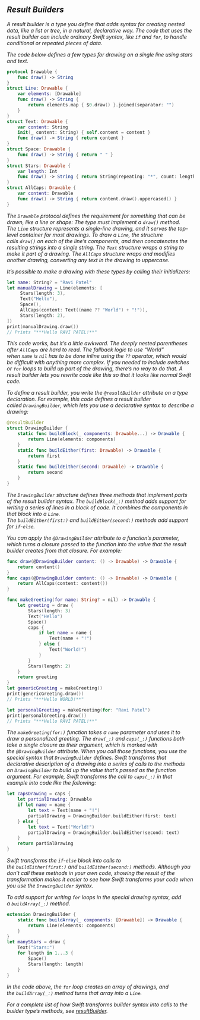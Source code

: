 ## *Result Builders*

*A result builder is a type you define that adds syntax for creating nested data, like a list or tree, in a natural, declarative way. The code that uses the result builder can include ordinary Swift syntax, like `if` and `for`, to handle conditional or repeated pieces of data.*

*The code below defines a few types for drawing on a single line using stars and text.*

```swift
protocol Drawable {
    func draw() -> String
}
struct Line: Drawable {
    var elements: [Drawable]
    func draw() -> String {
        return elements.map { $0.draw() }.joined(separator: "")
    }
}
struct Text: Drawable {
    var content: String
    init(_ content: String) { self.content = content }
    func draw() -> String { return content }
}
struct Space: Drawable {
    func draw() -> String { return " " }
}
struct Stars: Drawable {
    var length: Int
    func draw() -> String { return String(repeating: "*", count: length) }
}
struct AllCaps: Drawable {
    var content: Drawable
    func draw() -> String { return content.draw().uppercased() }
}
```

*The `Drawable` protocol defines the requirement for something that can be drawn, like a line or shape: The type must implement a `draw()` method. The `Line` structure represents a single-line drawing, and it serves the top-level container for most drawings. To draw a `Line`, the structure calls `draw()` on each of the line’s components, and then concatenates the resulting strings into a single string. The `Text` structure wraps a string to make it part of a drawing. The `AllCaps` structure wraps and modifies another drawing, converting any text in the drawing to uppercase.*

*It’s possible to make a drawing with these types by calling their initializers:*

```swift
let name: String? = "Ravi Patel"
let manualDrawing = Line(elements: [
     Stars(length: 3),
     Text("Hello"),
     Space(),
     AllCaps(content: Text((name ?? "World") + "!")),
     Stars(length: 2),
])
print(manualDrawing.draw())
// Prints "***Hello RAVI PATEL!**"
```

*This code works, but it’s a little awkward. The deeply nested parentheses after `AllCaps` are hard to read. The fallback logic to use “World” when `name` is `nil` has to be done inline using the `??` operator, which would be difficult with anything more complex. If you needed to include switches or `for` loops to build up part of the drawing, there’s no way to do that. A result builder lets you rewrite code like this so that it looks like normal Swift code.*

*To define a result builder, you write the `@resultBuilder` attribute on a type declaration. For example, this code defines a result builder called `DrawingBuilder`, which lets you use a declarative syntax to describe a drawing:*

```swift
@resultBuilder
struct DrawingBuilder {
    static func buildBlock(_ components: Drawable...) -> Drawable {
        return Line(elements: components)
    }
    static func buildEither(first: Drawable) -> Drawable {
        return first
    }
    static func buildEither(second: Drawable) -> Drawable {
        return second
    }
}
```

*The `DrawingBuilder` structure defines three methods that implement parts of the result builder syntax. The `buildBlock(_:)` method adds support for writing a series of lines in a block of code. It combines the components in that block into a `Line`. The `buildEither(first:)` and `buildEither(second:)` methods add support for `if`-`else`.*

*You can apply the `@DrawingBuilder` attribute to a function’s parameter, which turns a closure passed to the function into the value that the result builder creates from that closure. For example:*

```swift
func draw(@DrawingBuilder content: () -> Drawable) -> Drawable {
    return content()
}
func caps(@DrawingBuilder content: () -> Drawable) -> Drawable {
    return AllCaps(content: content())
}

func makeGreeting(for name: String? = nil) -> Drawable {
    let greeting = draw {
        Stars(length: 3)
        Text("Hello")
        Space()
        caps {
            if let name = name {
                Text(name + "!")
            } else {
                Text("World!")
            }
        }
        Stars(length: 2)
    }
    return greeting
}
let genericGreeting = makeGreeting()
print(genericGreeting.draw())
// Prints "***Hello WORLD!**"

let personalGreeting = makeGreeting(for: "Ravi Patel")
print(personalGreeting.draw())
// Prints "***Hello RAVI PATEL!**"
```

*The `makeGreeting(for:)` function takes a `name` parameter and uses it to draw a personalized greeting. The `draw(_:)` and `caps(_:)` functions both take a single closure as their argument, which is marked with the `@DrawingBuilder` attribute. When you call those functions, you use the special syntax that `DrawingBuilder` defines. Swift transforms that declarative description of a drawing into a series of calls to the methods on `DrawingBuilder` to build up the value that’s passed as the function argument. For example, Swift transforms the call to `caps(_:)` in that example into code like the following:*

```swift
let capsDrawing = caps {
    let partialDrawing: Drawable
    if let name = name {
        let text = Text(name + "!")
        partialDrawing = DrawingBuilder.buildEither(first: text)
    } else {
        let text = Text("World!")
        partialDrawing = DrawingBuilder.buildEither(second: text)
    }
    return partialDrawing
}
```

*Swift transforms the `if`-`else` block into calls to the `buildEither(first:)` and `buildEither(second:)` methods. Although you don’t call these methods in your own code, showing the result of the transformation makes it easier to see how Swift transforms your code when you use the `DrawingBuilder` syntax.*

*To add support for writing `for` loops in the special drawing syntax, add a `buildArray(_:)` method.*

```swift
extension DrawingBuilder {
    static func buildArray(_ components: [Drawable]) -> Drawable {
        return Line(elements: components)
    }
}
let manyStars = draw {
    Text("Stars:")
    for length in 1...3 {
        Space()
        Stars(length: length)
    }
}
```

*In the code above, the `for` loop creates an array of drawings, and the `buildArray(_:)` method turns that array into a `Line`.*

*For a complete list of how Swift transforms builder syntax into calls to the builder type’s methods, see [resultBuilder](https://docs.swift.org/swift-book/documentation/the-swift-programming-language/attributes#resultBuilder).*
